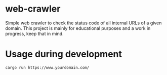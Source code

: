 # web-crawler
Simple web crawler to check the status code of all internal URLs of a given domain. This project is mainly for educational purposes and a work in progress, keep that in mind.

# Usage during development
``cargo run https://www.yourdomain.com/``